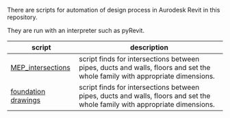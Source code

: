 There are scripts for automation of design process in Aurodesk Revit in this repository.

They are run with an interpreter such as pyRevit.

|script|description|
|------|-----------|
|[MEP_intersections](https://github.com/BimMax/Autodesk/tree/main/MEP_intersections)|script finds for intersections between pipes, ducts and walls, floors and set the whole family with appropriate dimensions. |
|[foundation drawings](https://github.com/BimMax/Autodesk/tree/main/foundation%20drawings)|script finds for intersections between pipes, ducts and walls, floors and set the whole family with appropriate dimensions. |
